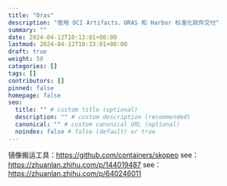 ```yaml
---
title: "Oras"
description: "使用 OCI Artifacts、ORAS 和 Harbor 标准化软件交付"
summary: ""
date: 2024-04-12T10:13:01+08:00
lastmod: 2024-04-12T10:13:01+08:00
draft: true
weight: 50
categories: []
tags: []
contributors: []
pinned: false
homepage: false
seo:
  title: "" # custom title (optional)
  description: "" # custom description (recommended)
  canonical: "" # custom canonical URL (optional)
  noindex: false # false (default) or true
---
```


镜像搬运工具：<https://github.com/containers/skopeo>
see：<https://zhuanlan.zhihu.com/p/144019487>
see：<https://zhuanlan.zhihu.com/p/640246011>
